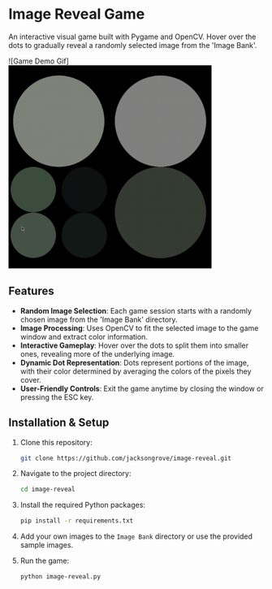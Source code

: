 # Image Reveal Game

An interactive visual game built with Pygame and OpenCV. Hover over the dots to gradually reveal a randomly selected image from the 'Image Bank'.

![Game Demo Gif]<img src="image-reveal-demo.gif?raw=true" width="400">
 <!-- Replace 'path_to_screenshot.png' with the path to an actual screenshot of your game if you have one -->

## Features

- **Random Image Selection**: Each game session starts with a randomly chosen image from the 'Image Bank' directory.
- **Image Processing**: Uses OpenCV to fit the selected image to the game window and extract color information.
- **Interactive Gameplay**: Hover over the dots to split them into smaller ones, revealing more of the underlying image.
- **Dynamic Dot Representation**: Dots represent portions of the image, with their color determined by averaging the colors of the pixels they cover.
- **User-Friendly Controls**: Exit the game anytime by closing the window or pressing the ESC key.

## Installation & Setup

1. Clone this repository:
   ```bash
   git clone https://github.com/jacksongrove/image-reveal.git
   ```
2. Navigate to the project directory:
   ```bash
   cd image-reveal
   ```
4. Install the required Python packages:
   ```bash
   pip install -r requirements.txt
   ```
5. Add your own images to the `Image Bank` directory or use the provided sample images.
   
6. Run the game: 
   ```bash
   python image-reveal.py
   ```
